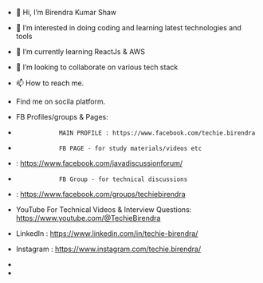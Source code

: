 - 👋 Hi, I’m Birendra Kumar Shaw
- 👀 I’m interested in doing coding and learning latest technologies and tools
- 🌱 I’m currently learning ReactJs & AWS 
- 💞️ I’m looking to collaborate on various tech stack
- 📫 How to reach me.
- Find me on socila platform. 
- FB Profiles/groups & Pages:
-                 MAIN PROFILE : https://www.facebook.com/techie.birendra
-                 FB PAGE - for study materials/videos etc
-    : https://www.facebook.com/javadiscussionforum/
-                 FB Group - for technical discussions
-    : https://www.facebook.com/groups/techiebirendra

-    YouTube For Technical Videos & Interview Questions: https://www.youtube.com/@TechieBirendra

-    LinkedIn :  https://www.linkedin.com/in/techie-birendra/

-    Instagram : https://www.instagram.com/techie.birendra/
- 
-      

<!---
shawbirendra/shawbirendra is a ✨ special ✨ repository because its `README.md` (this file) appears on your GitHub profile.
You can click the Preview link to take a look at your changes.
--->
